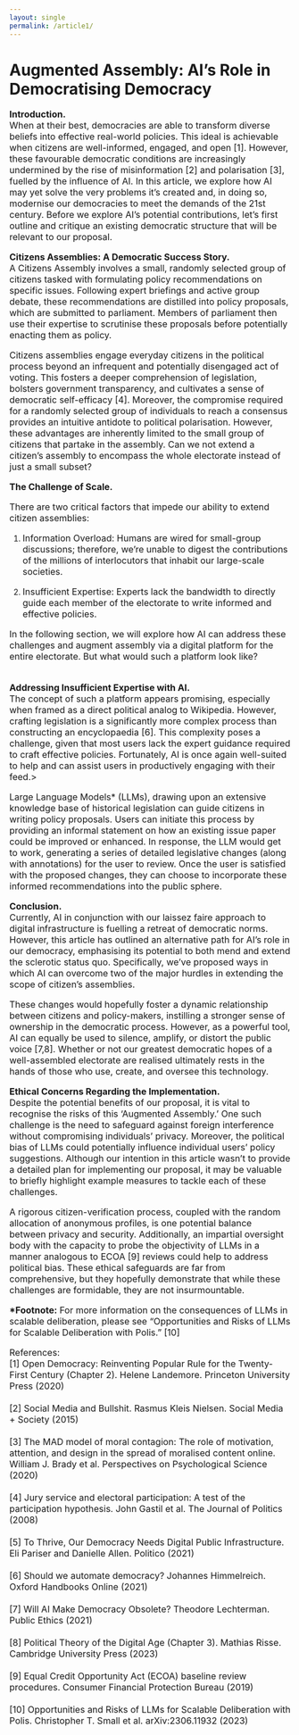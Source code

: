 ```yaml
---
layout: single
permalink: /article1/
---
```

<h1>Augmented Assembly: AI’s Role in Democratising Democracy</h1>

<p style="font-size: 16px;"><b>Introduction.</b><br>
When at their best, democracies are able to transform diverse beliefs into effective real-world policies. This ideal is achievable when citizens are well-informed, engaged, and open [1]. However, these favourable democratic conditions are increasingly undermined by the rise of misinformation [2] and polarisation [3], fuelled by the influence of AI. In this article, we explore how AI may yet solve the very problems it’s created and, in doing so, modernise our democracies to meet the demands of the 21st century. Before we explore AI’s potential contributions, let’s first outline and critique an existing democratic structure that will be relevant to our proposal.<br>

<p style="font-size: 16px;"><b>Citizens Assemblies: A Democratic Success Story.</b><br>
A Citizens Assembly involves a small, randomly selected group of citizens tasked with formulating policy recommendations on specific issues. Following expert briefings and active group debate, these recommendations are distilled into policy proposals, which are submitted to parliament. Members of parliament then use their expertise to scrutinise these proposals before potentially enacting them as policy.<br>

<p style="font-size: 16px;">Citizens assemblies engage everyday citizens in the political process beyond an infrequent and potentially disengaged act of voting. This fosters a deeper comprehension of legislation, bolsters government transparency, and cultivates a sense of democratic self-efficacy [4]. Moreover, the compromise required for a randomly selected group of individuals to reach a consensus provides an intuitive antidote to political polarisation. However, these advantages are inherently limited to the small group of citizens that partake in the assembly. Can we not extend a citizen’s assembly to encompass the whole electorate instead of just a small subset?<br>

<p style="font-size: 16px;"><b>The Challenge of Scale.</b><br>
<p style="font-size: 16px;">There are two critical factors that impede our ability to extend citizen assemblies:<br>
<ol>
  <li><p style="font-size: 16px;">Information Overload: Humans are wired for small-group discussions; therefore, we’re unable to digest the contributions of the millions of interlocutors that inhabit our large-scale societies.</li>
  <li><p style="font-size: 16px;">Insufficient Expertise: Experts lack the bandwidth to directly guide each member of the electorate to write informed and effective policies.</li>
</ol>
<p style="font-size: 16px;">In the following section, we will explore how AI can address these challenges and augment assembly via a digital platform for the entire electorate. But what would such a platform look like?<br>
<br>
<p style="font-size: 16px;"><b>Addressing Insufficient Expertise with AI.</b><br>
The concept of such a platform appears promising, especially when framed as a direct political analog to Wikipedia. However, crafting legislation is a significantly more complex process than constructing an encyclopaedia [6]. This complexity poses a challenge, given that most users lack the expert guidance required to craft effective policies. Fortunately, AI is once again well-suited to help and can assist users in productively engaging with their feed.><br>

<p style="font-size: 16px;">Large Language Models* (LLMs), drawing upon an extensive knowledge base of historical legislation can guide citizens in writing policy proposals. Users can initiate this process by providing an informal statement on how an existing issue paper could be improved or enhanced. In response, the LLM would get to work, generating a series of detailed legislative changes (along with annotations) for the user to review. Once the user is satisfied with the proposed changes, they can choose to incorporate these informed recommendations into the public sphere.
  
<p style="font-size: 16px;"><b>Conclusion.</b><br>
Currently, AI in conjunction with our laissez faire approach to digital infrastructure is fuelling a retreat of democratic norms. However, this article has outlined an alternative path for AI’s role in our democracy, emphasising its potential to both mend and extend the sclerotic status quo. Specifically, we’ve proposed ways in which AI can overcome two of the major hurdles in extending the scope of citizen’s assemblies.

<p style="font-size: 16px;">These changes would hopefully foster a dynamic relationship between citizens and policy-makers, instilling a stronger sense of ownership in the democratic process. However, as a powerful tool, AI can equally be used to silence, amplify, or distort the public voice [7,8]. Whether or not our greatest democratic hopes of a well-assembled electorate are realised ultimately rests in the hands of those who use, create, and oversee this technology.

<p style="font-size: 16px;"><b>Ethical Concerns Regarding the Implementation.</b><br>
Despite the potential benefits of our proposal, it is vital to recognise the risks of this ‘Augmented Assembly.’ One such challenge is the need to safeguard against foreign interference without compromising individuals’ privacy. Moreover, the political bias of LLMs could potentially influence individual users’ policy suggestions. Although our intention in this article wasn’t to provide a detailed plan for implementing our proposal, it may be valuable to briefly highlight example measures to tackle each of these challenges.

<p style="font-size: 16px;">A rigorous citizen-verification process, coupled with the random allocation of anonymous profiles, is one potential balance between privacy and security. Additionally, an impartial oversight body with the capacity to probe the objectivity of LLMs in a manner analogous to ECOA [9] reviews could help to address political bias. These ethical safeguards are far from comprehensive, but they hopefully demonstrate that while these challenges are formidable, they are not insurmountable.

<p style="font-size: 16px;"><b>*Footnote:</b>
For more information on the consequences of LLMs in scalable deliberation, please see “Opportunities and Risks of LLMs for Scalable Deliberation with Polis.” [10]

<p style="font-size: 16px;">References:<br>
[1] Open Democracy: Reinventing Popular Rule for the Twenty-First Century (Chapter 2). Helene Landemore. Princeton University Press (2020) <br>
<br>
[2] Social Media and Bullshit. Rasmus Kleis Nielsen. Social Media + Society (2015) <br>
<br>
[3] The MAD model of moral contagion: The role of motivation, attention, and design in the spread of moralised content online. William J. Brady et al. Perspectives on Psychological Science (2020) <br>
<br>
[4] Jury service and electoral participation: A test of the participation hypothesis. John Gastil et al. The Journal of Politics (2008) <br>
<br>
[5] To Thrive, Our Democracy Needs Digital Public Infrastructure. Eli Pariser and Danielle Allen. Politico (2021) <br>
<br>
[6] Should we automate democracy? Johannes Himmelreich. Oxford Handbooks Online (2021) <br>
<br>
[7] Will AI Make Democracy Obsolete? Theodore Lechterman. Public Ethics (2021) <br>
<br>
[8] Political Theory of the Digital Age (Chapter 3). Mathias Risse. Cambridge University Press (2023) <br>
<br>
[9] Equal Credit Opportunity Act (ECOA) baseline review procedures. Consumer Financial Protection Bureau (2019) <br>
<br>
[10] Opportunities and Risks of LLMs for Scalable Deliberation with Polis. Christopher T. Small et al. arXiv:2306.11932 (2023) <br>
